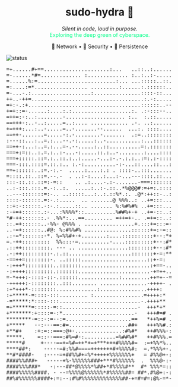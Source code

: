 <h1 align="center">sudo-hydra 🐍</h1>

<p align="center">
<em>Silent in code, loud in purpose.</em><br>
<span style="color:#00ff88;">Exploring the deep green of cyberspace.</span>
</p>

<p align="center">
🌿 Network • 🧠 Security • 🐉 Persistence
</p>

![status](https://img.shields.io/badge/status-private-brightgreen)

<p align="center">
<pre>
=+......#+==.....................:...   ..::..:......
=-......*#=............. :............. :..:..:-.....
=......%:=.........................:... ...:::::..::.
=:....:=*................. .........:......:.::::::..
=-...-.:...................:...............::::-::...
++..-++=....................................:.-:.....
=+:-.:+....................................::::::..--
+=+::=-......:....:.:...................:. .:-:::--..
=++=:-:..:........-................... :..  :.::.....
==+++-:..-..:.....=..:.... ............ .-. ..:......
+=+++:...:..-.....=..-.......--......  ...:. ::::....
==++-.......=.....-:.-........-.......  .:=..::::::::
:---::...:..=.:...--.-:.....:..-...........:...::::::
==++-:...:..=.:...=-.--.....:..::..........=:.:::::::
===+:=::..:.=.:..:-...-:.....::.:..-........:....::::
===+:::::.::=.:..::.:..:.....-...:-.-.:.:..:=:.:-::::
===-:::.::::=.::.:.. :.-:..........-:-...::....::...:
==+::::::..:=.-:.-  .....:....:.: . ::::-..:::.......
=::::.::..::=.--.-  . ..:-:....:...:-...---::::.::...
:::-::.::.::=:-=::    .. .:....-.:-.......-===:::::::
..:-:::.:::.=.-:..:.  .....:..:-.::..*%@@@#:=+=:.::::
..---:::::::=:-.. ..:::::...:..:.::%*.:. .@*:++::-..:
::::-::::::.=:-.:.....  .. .......@ %%%..: ..+=:::...
::+:-::::::.-:-.:.....::.. ....... %:%#%#% ..+=:::...
:-+=+::::::.:-...:%%%%*::..........%##%+-+ ..+=-::..:
*#-++:::::::.- .%%*:...==......... =++=+-.. .=+=::..:
::.=+::::::..-%%- @%%% . ................+.:::+=:::=-
..-=+::::::..#@: %:#%%#% ...............::::::+=:-=::
.:-=*:::::::-*. %=%%#+-+........:....::::::::::+--:*+
=.-++:::::::::  %%:::-=..........-....:::::::::+--:#*
.::++:::::::::. --- .. ................::::::::+--:#*
.-:++:::::::::-.:.::....................:::::::+-=:**
-==++=::::::::-. ..:::::.....................::+-=:  
-:+++*:::::::::..:::::::......................:+==-..
-:++++:::::::::.:::::::.......................-+=++..
=-*+++:-::::-::-.::::::.............:.........++=+--=
-+++++:-::::::::..:::........ ...............-++++- .
:+*+++*-::::::::.............:...............++++:   
:+*****-=::::-:::......... :................=++++:*  
-=*****:*::::-:::..........................-.++++**  
=+******=:::::-=::........................-  +++*+*  
+*******:+::::=-:*.......................-   +++#=# .
********-=::-:=--:=.....................==   *++%=# .
+*****   --:---==:#=...................##+   +++%%#.:
+**#+    :+:=::===:@+-...............:#%#*   ++#%%%-:
*****.    =::--===:#%=#-:..........=%##%#*   ++#%%%.=
*****#     +----==+=%#=++*+=+***+++#%%%%#=  :=+%%*%..
****##*:    -----=#:%%#====+++++++#+%%%%#:  =.*%%%+-.
**#*####-   :----=+##%%#+=%*+++++%%%%%%%+   = #%%@+-:
####%%###+   -----+%-%%%%%%###+***#%%%%%%  .  %%%@-:-
####%%%###*   -:---##*@%%%%*%##+*#%%%%#**  #* %%%*=::
####%%%%%####. - --=%%%%@%%%%%%*#%%%%%##= ##*.#%@+:-:
##%#%%%%%%####+:=:--:#%#%%%%%%%%%%%%%##-+=#=#=:@%-=*-
</pre>
</p>
